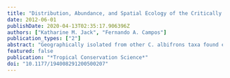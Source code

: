 ```yaml
---
title: "Distribution, Abundance, and Spatial Ecology of the Critically Endangered Ecuadorian Capuchin (Cebus albifrons aequatorialis)."
date: 2012-06-01
publishDate: 2020-04-13T02:35:17.906396Z
authors: ["Katharine M. Jack", "Fernando A. Campos"]
publication_types: ["2"]
abstract: "Geographically isolated from other C. albifrons taxa found east of the Andes, the Ecuadorian capuchin (Cebus albifrons aequatorialis) is a Critically Endangered primate that survives in a small number of localities in western Ecuador and extreme northern Peru. We assessed 11 forested areas in western Ecuador to determine presence/absence using a combination of on-foot searching and interviews with local informants. C. a. aequatorialis were present at seven of the sites surveyed, four of which represent new presence localities. We carried out extensive censuses of five small, private reserves to obtain estimates of population density and demographic information. We also examined home range characteristics and habitat selection at one well-studied site. Population densities based on absolute counts at these sites ranged from 2-22 individuals/km2 (median = 2.4). Jauneche, a 138 ha isolated fragment reserve with 22 individuals/km2, was a clear outlier. Although we observed some solitary individuals, C. a. aequatorialis live predominantly in multi-male multi-female social groups, with a mean group size of 13.9 (range 5-20). The composition of social groups was typical for Cebus: adult females outnumbered adult males slightly, and groups exhibited relatively high immature to adult female ratios (mean = 1.5). Home ranges were unusually large for the genus (507–561 ha). The capuchins exhibited strongest selection for mature forest near streams, although they also used degraded forest frequently. C. a. aequatorialis faces critical threats in the form of habitat loss, hunting, and harassment by farmers, but we suggest that some remaining populations have the potential to grow if effective protection can be established."
featured: false
publication: "*Tropical Conservation Science*"
doi: "10.1177/194008291200500207"
---
```


